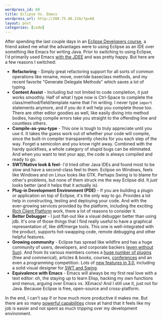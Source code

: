 ```yaml
--- 
wordpress_id: 68
title: Eclipse Vs. Emacs
wordpress_url: http://208.75.86.216/?p=68
layout: post
categories: [code]
---
```

After spending the last couple days in an <a href="http://www-3.ibm.com/services/learning/MainServlet.wss?pageType=course_description&country=us&language=en&webLanguage=en&includeNotScheduled=y&courseCode=WSWB1">Eclipse Developers course</a>, a friend asked me what the advantages were to using Eclipse as an IDE over something like Emacs for writing Java. Prior to switching to using Eclipse, I'd primarily used Emacs <a href="http://jdee.sunsite.dk/">with the JDEE</a> and was pretty happy. But here are a few reasons I switched:

<ul>

<li><b>Refactoring</b> - Simply great refactoring support for all sorts of common operations like rename, move, override baseclass methods, and my recent favorite "Generate Delegate Methods" which saves a lot of typing.

<li><b>Content Assist</b> - Including but not limited to code completion, it just works smoothly. Half of what I type now is Ctrl-Space to complete the class/method/field/template name that I'm writing. I never type <code>import</code> statements anymore, and if you do it will help you complete those too. There are other editor goodies as well, like easily diving into method bodies, having compile errors take you straight to the offending line and countless others. 

<li><b>Compile-as-you-type</b> - This one is tough to truly appreciate until you use it. It takes the guess work out of whether your code will compile, since the built-in compiler transparently checks for you each step of the way. Forget a semicolon and you know right away. Combined with the handy quickfixes, a whole category of stupid bugs can be eliminated. And when you want to test your app, the code is always compiled and ready to go.

<li><b>SWT/Native look &amp; feel</b>- I'd tried other Java IDEs and found most to be slow and have a second-class feel to them. Eclipse on Windows, feels like Windows and on Linux looks like GTK. Perhaps Swing is to blame for other's problems, but none of them struck me the way Eclipse did. It <i>just</i> looks better (and it helps that it actually is).

<li><b>Plug-in Development Environment (PDE)</b> - If you are building a plugin or application on top of Eclipse, it's the only way to go. Provides a lot help in constructing, testing and deploying your code. And with the ever-growing services provided by the platform, including the exciting <a href="http://dev.eclipse.org/viewcvs/index.cgi/platform-ui-home/rcp-proposal/rich_client_platform_facilities.html?rev=HEAD">Rich Client Platform</a> work, there a lot of reasons to consider it.

<li><b>Better Debugger</b> - I just flat-out like a visual debugger better than using jdb. It's one of those things that I find really useful to have a graphical representation of, like diff/merge tools. This one is well-integrated with the product, supports hot-swapping code, remote debugging and other helpful features.

<li><b>Growing community</b> - Eclipse has spread like wildfire and has a huge community of users, developers, and corporate backers (<a href="http://news.com.com/2100-7344_3-5113128.html?tag=nefd_top">even without Sun</a>). And from its various members comes a <a href="http://www.eclipse.org/community/plugins.html">huge number of plugins</a> (free and commerical), articles &amp; books, courses, <a href="http://www.eclipsecon.org">conferences</a> and an even a programming competition. Lots of <a href="http://www.eclipse.org/eclipse/development/eclipse_project_plan_3_0.html">new features in 3.0</a>, including a solid visual designer for <a href="http://www.eclipse.org/vep/">SWT and Swing</a>.

<li><b>Equivalence with Emacs</b> - Emacs will always be my first real love with a text editor: oh, the staying up to learn Elisp, hacking my own functions and menus, arguing over Emacs vs. XEmacs! And I still use it, just not for Java. Because Eclipse is free, open-source and cross-platform.

</ul>

In the end, I can't say if or how much more productive it makes me. But there are so many <a href="http://www-140.ibm.com/developerworks/rational/library/1376.html">powerful capabilities</a> close at hand that it feels like my job is easier and not spent as much tripping over my development environment.
